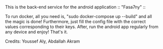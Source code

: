 This is the back-end service for the android application :: "Fasa7ny" ::

To run docker, all you need is, "sudo docker-compose up --build" and all the magic is done!
Furthermore, just fill the config file with the correct values corresponding to their keys.
After, run the android app regularly from any device and enjoy! That's it.

Credits:
Youssef Aly,
Abdallah Akram
